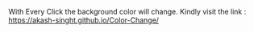 With Every Click the background color will change. Kindly visit the link : https://akash-singht.github.io/Color-Change/
